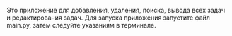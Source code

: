 Это приложение для добавления, удаления, поиска, вывода всех задач и редактирования задач.
Для запуска приложения запустите файл main.py, затем следуйте указаниям в терминале.
